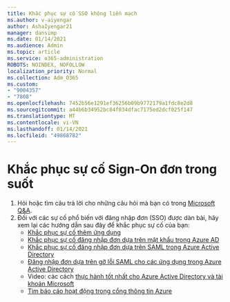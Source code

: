 ```yaml
---
title: Khắc phục sự cố SSO không liền mạch
ms.author: v-aiyengar
author: AshaIyengar21
manager: dansimp
ms.date: 01/14/2021
ms.audience: Admin
ms.topic: article
ms.service: o365-administration
ROBOTS: NOINDEX, NOFOLLOW
localization_priority: Normal
ms.collection: Adm_O365
ms.custom:
- "9004357"
- "7808"
ms.openlocfilehash: 7452b56e1291ef36256b09b9772179a1fdc8e2d8
ms.sourcegitcommit: a44b6b34952bc84f834dfac7175ed2dcf025f147
ms.translationtype: MT
ms.contentlocale: vi-VN
ms.lasthandoff: 01/14/2021
ms.locfileid: "49868782"
---
```

# <a name="troubleshooting-seamless-single-sign-on-issues"></a>Khắc phục sự cố Sign-On đơn trong suốt

1. Hỏi hoặc tìm câu trả lời cho những câu hỏi mà bạn có trong [Microsoft Q&A](https://docs.microsoft.com/azure/active-directory/reports-monitoring/howto-find-activity-reports#troubleshoot-issues-with-activity-reports).
1. Đối với các sự cố phổ biến với đăng nhập đơn (SSO) được dàn bài, hãy xem lại các hướng dẫn sau đây để khắc phục sự cố của bạn:
    - [Khắc phục sự cố thêm ứng dụng](https://docs.microsoft.com/azure/active-directory/manage-apps/troubleshoot-adding-apps) 
    - [Khắc phục sự cố đăng nhập đơn dựa trên mật khẩu trong Azure AD](https://docs.microsoft.com/azure/active-directory/manage-apps/troubleshoot-password-ba) 
    - [Khắc phục sự cố đăng nhập đơn dựa trên SAML trong Azure Active Directory](https://docs.microsoft.com/azure/active-directory/manage-apps/troubleshoot-saml-based-sso) 
    - [Đăng nhập đơn dựa trên gỡ lỗi SAML cho các ứng dụng trong Azure Active Directory](https://docs.microsoft.com/azure/active-directory/manage-apps/debug-saml-sso-issues) 
    - Video: các cách [thực hành tốt nhất cho Azure Active Directory và tài khoản Microsoft](https://azure.microsoft.com/resources/videos/ignite-2018-single-sign-on-best-practices-for-azure-active-directory-and-microsoft-accounts/) 
    - [Tìm báo cáo hoạt động trong cổng thông tin Azure](https://docs.microsoft.com/azure/active-directory/reports-monitoring/howto-find-activity-reports#troubleshoot-issues-with-activity-reports)